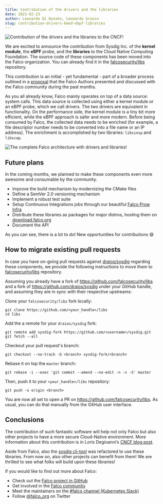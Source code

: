 ```yaml
---
title: Contribution of the drivers and the libraries
date: 2021-02-23
author: Leonardo Di Donato, Leonardo Grasso
slug: contribution-drivers-kmod-ebpf-libraries
---
```


![Contribution of the drivers and the libraries to the CNCF!](/img/falco-contributes-libraries-cncf-featured.png)

We are excited to announce the contribution from Sysdig Inc. of the **kernel module**, the **eBPF** probe, and the **libraries** to the Cloud Native Computing Foundation. The source code of these components has been moved into the Falco organization. You can already find it in the [falcosecurity/libs](https://github.com/falcosecurity/libs) repository.

This contribution is an initial - yet fundamental - part of a broader process outlined in a [proposal](https://github.com/falcosecurity/falco/blob/master/proposals/20210119-libraries-contribution.md) that the Falco Authors presented and discussed with the Falco community during the past months.

As you all already know, Falco mainly operates on top of a data source: system calls. This data source is collected using either a kernel module or an eBPF probe, which we call drivers. The two drivers are equivalent in functionality. On the performance side, the kernel module is a tiny bit more efficient, while the eBPF approach is safer and more modern. Before being consumed by Falco, the collected data needs to be enriched (for example, a file descriptor number needs to be converted into a file name or an IP address). The enrichment is accomplished by two libraries: `libsinsp` and `libscap`.

![The complete Falco architecture with drivers and libraries!](/img/falco-diagram-blog-contribution.png)

## Future plans

In the coming months, we planned to make these components even more awesome and consumable by the community.

- Improve the build mechanism by modernizing the CMake files
- Define a SemVer 2.0 versioning mechanism
- Implement a robust test suite
- Setup Continuous Integrations jobs through our beautiful [Falco Prow Infra](https://prow.falco.org/)
- Distribute these libraries as packages for major distros, hosting them on [download.falco.org](https://download.falco.org/)
- Document the API

As you can see, there is a lot to do! New opportunities for contributions 😄

## How to migrate existing pull requests

In case you have on-going pull requests against [draios/sysdig](https://github.com/draios/sysdig/pulls)
regarding these components, we provide the following instructions to move them to [falcosecurity/libs](https://github.com/falcosecurity/libs) repository.


Assuming you already have a fork of https://github.com/falcosecurity/libs and a fork of https://github.com/draios/sysdig under your GitHub handle, and assuming they are in sync with their respective upstreams:

Clone your `falcosecurity/libs` fork locally:
```console
git clone https://github.com/<your_handle>/libs
cd libs
```

Add the a remote for your `draios/sysdig` fork:
```console
git remote add sysdig-fork https://github.com/<username>/sysdig.git
git fetch --all
```

Checkout your pull request's branch:
```console
git checkout --no-track -b <branch> sysdig-fork/<branch>
```

Rebase it on top the `master` branch:
```console
git rebase -i --exec 'git commit --amend --no-edit -n -s -S' master
```

Then, push it to your `<your_handle>/libs` repository:
```console
git push -u origin <branch>
```

You are now all set to open a PR on https://github.com/falcosecurity/libs. As usual, you can do that manually from the GitHub user interface.

## Conclusions

The contribution of such fantastic software will help not only Falco but also other projects to have a more secure Cloud-Native environment. More information about this contribution is in Loris Degioanni’s [CNCF blog post](https://www.cncf.io/blog/2021/02/24/sysdig-contributes-falcos-kernel-module-ebpf-probe-and-libraries-to-the-cncf/).

Aside from Falco, also the [sysdig cli-tool](https://github.com/draios/sysdig) was refactored to use these libraries. From now on, also other projects can benefit from them! We are thrilled to see what folks will build upon these libraries!

If you would like to find out more about Falco:

- Check out the [Falco project in GitHub](https://github.com/falcosecurity/falco)
- Get involved in the [Falco community](https://falco.org/community/)
- Meet the maintainers on the [#falco channel (Kubernetes Slack)](https://kubernetes.slack.com/?redir=%2Fmessages%2Ffalco)
- Follow [@falco_org](https://twitter.com/falco_org) on Twitter
